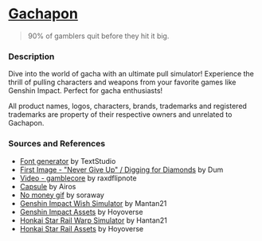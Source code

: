 # [Gachapon](https://gachapon-pon.vercel.app/)
> 90% of gamblers quit before they hit it big.

### Description
Dive into the world of gacha with an ultimate pull simulator! Experience the thrill of pulling characters and weapons from your favorite games like Genshin Impact. Perfect for gacha enthusiasts!

All product names, logos, characters, brands, trademarks and registered trademarks are property of their respective owners and unrelated to Gachapon.

### Sources and References
- [Font generator](https://www.textstudio.com/) by TextStudio
- [First Image - "Never Give Up" / Digging for Diamonds](https://dumilustrador.blogspot.com/) by Dum
- [Video - gamblecore](https://www.youtube.com/watch?v=IPFiKEm-oNI) by raxdflipnote
- [Capsule](https://opengameart.org/content/32px-toy-capsules) by Airos
- [No money gif](https://tenor.com/view/wallet-gif-25866507) by soraway
- [Genshin Impact Wish Simulator](https://github.com/Mantan21/Genshin-Impact-Wish-Simulator) by Mantan21
- [Genshin Impact Assets](https://genshin.hoyoverse.com/en/) by Hoyoverse
- [Honkai Star Rail Warp Simulator](https://github.com/Mantan21/HSR-Warp-Simulator) by Hantan21
- [Honkai Star Rail Assets](https://hsr.hoyoverse.com/en-us/) by Hoyoverse